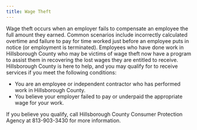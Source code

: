 ```yaml
---
title: Wage Theft
---
```


Wage theft occurs when an employer fails to compensate an employee the full amount they earned.  Common scenarios include incorrectly calculated overtime and failure to pay for time worked just before an employee puts in notice (or employment is terminated). Employees who have done work in Hillsborough County who may be victims of wage theft now have a program to assist them in recovering the lost wages they are entitled to receive. Hillsborough County is here to help, and you may qualify for to receive services if you meet the following conditions:  

* You are an employee or independent contractor who has performed work in Hillsborough County.
* You believe your employer failed to pay or underpaid the appropriate wage for your work.  

If you believe you qualify, call Hillsborough County Consumer Protection Agency at 813-903-3430 for more information.
